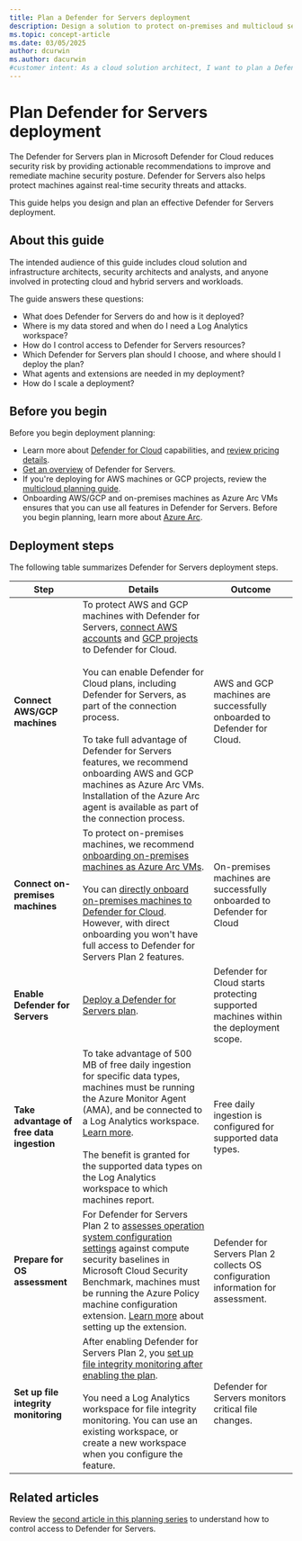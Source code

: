 ```yaml
---
title: Plan a Defender for Servers deployment
description: Design a solution to protect on-premises and multicloud servers with Microsoft Defender for Servers.
ms.topic: concept-article
ms.date: 03/05/2025
author: dcurwin
ms.author: dacurwin
#customer intent: As a cloud solution architect, I want to plan a Defender for Servers deployment so that I can protect on-premises and multicloud servers.
---
```


# Plan Defender for Servers deployment

The Defender for Servers plan in Microsoft Defender for Cloud reduces security risk by providing actionable recommendations to improve and remediate machine security posture. Defender for Servers also helps protect machines against real-time security threats and attacks.

This guide helps you design and plan an effective Defender for Servers deployment.

## About this guide

The intended audience of this guide includes cloud solution and infrastructure architects, security architects and analysts, and anyone involved in protecting cloud and hybrid servers and workloads.

The guide answers these questions:

- What does Defender for Servers do and how is it deployed?
- Where is my data stored and when do I need a Log Analytics workspace?
- How do I control access to Defender for Servers resources?
- Which Defender for Servers plan should I choose, and where should I deploy the plan?
- What agents and extensions are needed in my deployment?
- How do I scale a deployment?

## Before you begin

Before you begin deployment planning:

- Learn more about [Defender for Cloud](defender-for-cloud-introduction.md) capabilities, and [review pricing details](https://azure.microsoft.com/pricing/details/defender-for-cloud/).
- [Get an overview](defender-for-servers-overview.md) of Defender for Servers.
- If you're deploying for AWS machines or GCP projects, review the [multicloud planning guide](plan-multicloud-security-get-started.md).
- Onboarding AWS/GCP and on-premises machines as Azure Arc VMs ensures that you can use all features in Defender for Servers. Before you begin planning, learn more about [Azure Arc](https://learn.microsoft.com/azure/azure-arc/overview).

## Deployment steps

The following table summarizes Defender for Servers deployment steps.

| **Step** | **Details** | **Outcome** |
|--|--|--|
| **Connect AWS/GCP machines** | To protect AWS and GCP machines with Defender for Servers, [connect AWS accounts](quickstart-onboard-aws.md) and [GCP projects](quickstart-onboard-gcp.md) to Defender for Cloud.<br/><br/> You can enable Defender for Cloud plans, including Defender for Servers, as part of the connection process.<br/><br/> To take full advantage of Defender for Servers features, we recommend onboarding AWS and GCP machines as Azure Arc VMs. Installation of the Azure Arc agent is available as part of the connection process. | AWS and GCP machines are successfully onboarded to Defender for Cloud. |
| **Connect on-premises machines** | To protect on-premises machines, we recommend [onboarding on-premises machines as Azure Arc VMs](quickstart-onboard-machines.md).<br/><br/> You can [directly onboard on-premises machines to Defender for Cloud](onboard-machines-with-defender-for-endpoint.md). However, with direct onboarding you won't have full access to Defender for Servers Plan 2 features. | On-premises machines are successfully onboarded to Defender for Cloud |
| **Enable Defender for Servers** | [Deploy a Defender for Servers plan](tutorial-enable-servers-plan.md). | Defender for Cloud starts protecting supported machines within the deployment scope. |
| **Take advantage of free data ingestion** | To take advantage of 500 MB of free daily ingestion for specific data types, machines must be running the Azure Monitor Agent (AMA), and be connected to a Log Analytics workspace. [Learn more](data-ingestion-benefit.md).<br/><br/> The benefit is granted for the supported data types on the Log Analytics workspace to which machines report. | Free daily ingestion is configured for supported data types. |
| **Prepare for OS assessment** | For Defender for Servers Plan 2 to [assesses operation system configuration settings](operating-system-misconfiguration.md) against compute security baselines in Microsoft Cloud Security Benchmark, machines must be running the Azure Policy machine configuration extension. [Learn more](security-baseline-guest-configuration.md) about setting up the extension. | Defender for Servers Plan 2 collects OS configuration information for assessment. |
| **Set up file integrity monitoring** | After enabling Defender for Servers Plan 2, you [set up file integrity monitoring after enabling the plan](file-integrity-monitoring-overview.md).<br/><br/> You need a Log Analytics workspace for file integrity monitoring. You can use an existing workspace, or create a new workspace when you configure the feature. | Defender for Servers monitors critical file changes. |

## Related articles

Review the [second article in this planning series](plan-defender-for-servers-roles.md) to understand how to control access to Defender for Servers.
